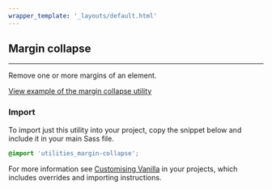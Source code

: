 ```yaml
---
wrapper_template: '_layouts/default.html'
---
```


## Margin collapse

<hr>

Remove one or more margins of an element.

<a href="/examples/utilities/margin-collapse/" class="js-example">
View example of the margin collapse utility
</a>

### Import

To import just this utility into your project, copy the snippet below and include it in your main Sass file.

```scss
@import 'utilities_margin-collapse';
```

For more information see [Customising Vanilla](/customising-vanilla/) in your projects, which includes overrides and importing instructions.

